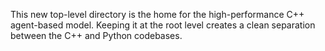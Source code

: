 This new top-level directory is the home for the high-performance C++
agent-based model. Keeping it at the root level creates a clean separation
between the C++ and Python codebases.